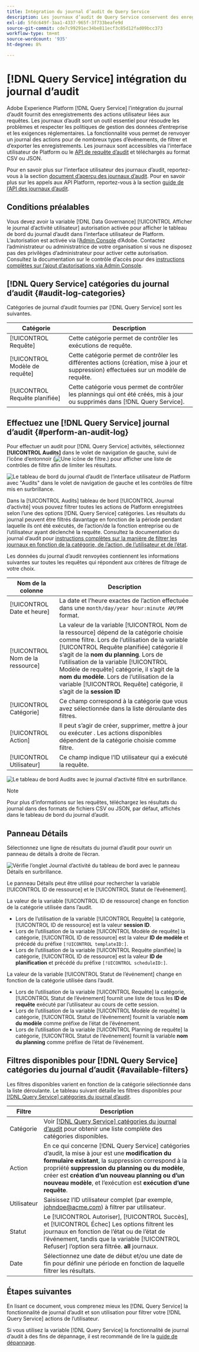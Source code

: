 ```yaml
---
title: Intégration du journal d’audit de Query Service
description: Les journaux d’audit de Query Service conservent des enregistrements pour diverses actions de l’utilisateur afin de former un journal d’audit pour la résolution des problèmes ou le respect des politiques de gestion des données d’entreprise et des exigences réglementaires. Ce tutoriel présente un aperçu des fonctionnalités de journal d’audit spécifiques à Query Service.
exl-id: 5fdc649f-3aa1-4337-965f-3f733beafe9d
source-git-commit: cde7c99291ec34be811ecf3c85d12fad09bcc373
workflow-type: tm+mt
source-wordcount: '935'
ht-degree: 8%

---
```


# [!DNL Query Service] intégration du journal d’audit

Adobe Experience Platform [!DNL Query Service] l’intégration du journal d’audit fournit des enregistrements des actions utilisateur liées aux requêtes. Les journaux d’audit sont un outil essentiel pour résoudre les problèmes et respecter les politiques de gestion des données d’entreprise et les exigences réglementaires. La fonctionnalité vous permet de renvoyer un journal des actions pour de nombreux types d’événements, de filtrer et d’exporter les enregistrements. Les journaux sont accessibles via l’interface utilisateur de Platform ou le [API de requête d’audit](https://www.adobe.io/experience-platform-apis/references/audit-query/) et téléchargés au format CSV ou JSON.

Pour en savoir plus sur l’interface utilisateur des journaux d’audit, reportez-vous à la section [document d’aperçu des journaux d’audit](../../landing/governance-privacy-security/audit-logs/overview.md). Pour en savoir plus sur les appels aux API Platform, reportez-vous à la section [guide de l’API des journaux d’audit](../../landing/api-guide.md).

## Conditions préalables

Vous devez avoir la variable [!DNL Data Governance] [!UICONTROL Afficher le journal d’activité utilisateur] autorisation activée pour afficher le tableau de bord du journal d’audit dans l’interface utilisateur de Platform. L’autorisation est activée via l’[Admin Console](https://adminconsole.adobe.com/) d’Adobe. Contactez l’administrateur ou administratrice de votre organisation si vous ne disposez pas des privilèges d’administrateur pour activer cette autorisation. Consultez la documentation sur le contrôle d’accès pour des [instructions complètes sur l’ajout d’autorisations via Admin Console](../../access-control/home.md).

## [!DNL Query Service] catégories du journal d’audit {#audit-log-categories}

Catégories de journal d’audit fournies par [!DNL Query Service] sont les suivantes.

| Catégorie | Description |
|---|---|
| [!UICONTROL Requête] | Cette catégorie permet de contrôler les exécutions de requête. |
| [!UICONTROL Modèle de requête] | Cette catégorie permet de contrôler les différentes actions (création, mise à jour et suppression) effectuées sur un modèle de requête. |
| [!UICONTROL Requête planifiée] | Cette catégorie vous permet de contrôler les plannings qui ont été créés, mis à jour ou supprimés dans [!DNL Query Service]. |

## Effectuez une [!DNL Query Service] journal d’audit {#perform-an-audit-log}

Pour effectuer un audit pour [!DNL Query Service] activités, sélectionnez **[!UICONTROL Audits]** dans le volet de navigation de gauche, suivi de l’icône d’entonnoir (![Une icône de filtre.](../images/audit-log/filter.png)) pour afficher une liste de contrôles de filtre afin de limiter les résultats.

![Le tableau de bord du journal d’audit de l’interface utilisateur de Platform avec &quot;Audits&quot; dans le volet de navigation de gauche et les contrôles de filtre mis en surbrillance.](../images/audit-log/filter-controls.png)

Dans la [!UICONTROL Audits] tableau de bord [!UICONTROL Journal d’activité] vous pouvez filtrer toutes les actions de Platform enregistrées selon l’une des options [!DNL Query Service] catégories. Les résultats du journal peuvent être filtrés davantage en fonction de la période pendant laquelle ils ont été exécutés, de l’action/de la fonction entreprise ou de l’utilisateur ayant déclenché la requête. Consultez la documentation du journal d’audit pour [instructions complètes sur la manière de filtrer les journaux en fonction de la catégorie, de l’action, de l’utilisateur et de l’état](../../landing/governance-privacy-security/audit-logs/overview.md#managing-audit-logs-in-the-ui).

Les données du journal d’audit renvoyées contiennent les informations suivantes sur toutes les requêtes qui répondent aux critères de filtrage de votre choix.

| Nom de la colonne | Description |
|---|---|
| [!UICONTROL Date et heure] | La date et l’heure exactes de l’action effectuée dans une `month/day/year hour:minute AM/PM` format. |
| [!UICONTROL Nom de la ressource] | La valeur de la variable [!UICONTROL Nom de la ressource] dépend de la catégorie choisie comme filtre. Lors de l’utilisation de la variable [!UICONTROL Requête planifiée] catégorie il s’agit de la **nom du planning**. Lors de l’utilisation de la variable [!UICONTROL Modèle de requête] catégorie, il s’agit de la **nom du modèle**. Lors de l’utilisation de la variable [!UICONTROL Requête] catégorie, il s’agit de la **session ID** |
| [!UICONTROL Catégorie] | Ce champ correspond à la catégorie que vous avez sélectionnée dans la liste déroulante des filtres. |
| [!UICONTROL Action] | Il peut s’agir de créer, supprimer, mettre à jour ou exécuter . Les actions disponibles dépendent de la catégorie choisie comme filtre. |
| [!UICONTROL Utilisateur] | Ce champ indique l’ID utilisateur qui a exécuté la requête. |

![Le tableau de bord Audits avec le journal d’activité filtré en surbrillance.](../images/audit-log/filtered-activity.png)

>[!NOTE]
>
>Pour plus d’informations sur les requêtes, téléchargez les résultats du journal dans des formats de fichiers CSV ou JSON, par défaut, affichés dans le tableau de bord du journal d’audit.

## Panneau Détails

Sélectionnez une ligne de résultats du journal d’audit pour ouvrir un panneau de détails à droite de l’écran.

![Vérifie l’onglet Journal d’activité du tableau de bord avec le panneau Détails en surbrillance.](../images/audit-log/details-panel.png)

Le panneau Détails peut être utilisé pour rechercher la variable [!UICONTROL ID de ressource] et le [!UICONTROL Statut de l’événement].

La valeur de la variable [!UICONTROL ID de ressource] change en fonction de la catégorie utilisée dans l’audit.

* Lors de l’utilisation de la variable [!UICONTROL Requête] la catégorie, [!UICONTROL ID de ressource] est la valeur  **session ID**.
* Lors de l’utilisation de la variable [!UICONTROL Modèle de requête] la catégorie, [!UICONTROL ID de ressource] est la valeur **ID de modèle** et précédé du préfixe `[!UICONTROL templateID:]`.
* Lors de l’utilisation de la variable [!UICONTROL Requête planifiée] la catégorie, [!UICONTROL ID de ressource] est la valeur  **ID de planification** et précédé du préfixe `[!UICONTROL scheduleID:]`.

La valeur de la variable [!UICONTROL Statut de l’événement] change en fonction de la catégorie utilisée dans l’audit.

* Lors de l’utilisation de la variable [!UICONTROL Requête] la catégorie, [!UICONTROL Statut de l’événement] fournit une liste de tous les **ID de requête** exécuté par l’utilisateur au cours de cette session.
* Lors de l’utilisation de la variable [!UICONTROL Modèle de requête] la catégorie, [!UICONTROL Statut de l’événement] fournit la variable **nom du modèle** comme préfixe de l’état de l’événement.
* Lors de l’utilisation de la variable [!UICONTROL Planning de requête] la catégorie, [!UICONTROL Statut de l’événement] fournit la variable **nom du planning** comme préfixe de l’état de l’événement.

## Filtres disponibles pour [!DNL Query Service] catégories du journal d’audit {#available-filters}

Les filtres disponibles varient en fonction de la catégorie sélectionnée dans la liste déroulante. Le tableau suivant détaille les filtres disponibles pour [[!DNL Query Service] catégories du journal d’audit](#audit-log-categories).

| Filtre | Description |
|---|---|
| Catégorie | Voir [[!DNL Query Service] catégories du journal d’audit](#audit-log-categories) pour obtenir une liste complète des catégories disponibles. |
| Action | En ce qui concerne [!DNL Query Service] catégories d’audit, la mise à jour est une **modification du formulaire existant**, la suppression correspond à la propriété **suppression du planning ou du modèle**, créer est **création d’un nouveau planning ou d’un nouveau modèle**, et l’exécution est **exécution d’une requête**. |
| Utilisateur | Saisissez l’ID utilisateur complet (par exemple, johndoe@acme.com) à filtrer par utilisateur. |
| Statut | Le [!UICONTROL Autoriser], [!UICONTROL Succès], et [!UICONTROL Échec] Les options filtrent les journaux en fonction de l’état ou de l’état de l’événement, tandis que la variable [!UICONTROL Refuser] l’option sera filtrée. **all** journaux. |
| Date | Sélectionnez une date de début et/ou une date de fin pour définir une période en fonction de laquelle filtrer les résultats. |

## Étapes suivantes

En lisant ce document, vous comprenez mieux les [!DNL Query Service] la fonctionnalité de journal d’audit et son utilisation pour filtrer votre [!DNL Query Service] actions de l’utilisateur.

Si vous utilisez la variable [!DNL Query Service] la fonctionnalité de journal d’audit à des fins de dépannage, il est recommandé de lire la [guide de dépannage](../troubleshooting-guide.md).
